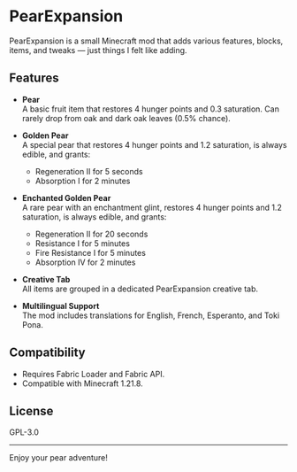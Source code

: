 # PearExpansion

PearExpansion is a small Minecraft mod that adds various features, blocks, items, and tweaks — just things I felt like adding.

## Features

- **Pear**  
  A basic fruit item that restores 4 hunger points and 0.3 saturation. Can rarely drop from oak and dark oak leaves (0.5% chance).

- **Golden Pear**  
  A special pear that restores 4 hunger points and 1.2 saturation, is always edible, and grants:
    - Regeneration II for 5 seconds
    - Absorption I for 2 minutes

- **Enchanted Golden Pear**  
  A rare pear with an enchantment glint, restores 4 hunger points and 1.2 saturation, is always edible, and grants:
    - Regeneration II for 20 seconds
    - Resistance I for 5 minutes
    - Fire Resistance I for 5 minutes
    - Absorption IV for 2 minutes

- **Creative Tab**  
  All items are grouped in a dedicated PearExpansion creative tab.

- **Multilingual Support**  
  The mod includes translations for English, French, Esperanto, and Toki Pona.

## Compatibility

- Requires Fabric Loader and Fabric API.
- Compatible with Minecraft 1.21.8.

## License

GPL-3.0

---

Enjoy your pear adventure!